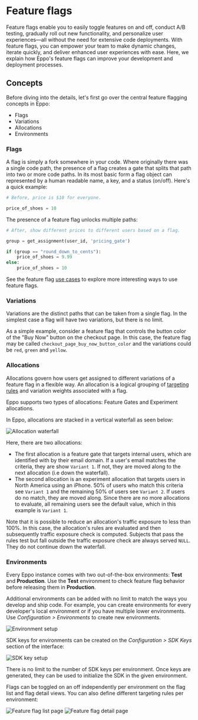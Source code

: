 # Feature flags

Feature flags enable you to easily toggle features on and off, conduct A/B testing, gradually roll out new functionality, and personalize user experiences—all without the need for extensive code deployments.
With feature flags, you can empower your team to make dynamic changes, iterate quickly, and deliver enhanced user experiences with ease.
Here, we explain how Eppo's feature flags can improve your development and deployment processes.

## Concepts

Before diving into the details, let's first go over the central feature flagging concepts in Eppo:

- Flags
- Variations
- Allocations
- Environments

### Flags

A flag is simply a fork somewhere in your code. Where originally there was a single code path, the presence of a flag creates a gate that splits that path into two or more code paths. In its most basic form a flag object can represented by a human readable name, a key, and a status (on/off). Here's a quick example:

```python
# Before, price is $10 for everyone.

price_of_shoes = 10
```

The presence of a feature flag unlocks multiple paths:

```python
# After, show different prices to different users based on a flag.

group = get_assignment(user_id, 'pricing_gate')

if (group == "round_down_to_cents"):
    price_of_shoes = 9.99
else:
    price_of_shoes = 10
```

See the feature flag [use cases](/feature-flagging/use-cases) to explore more interesting ways to use feature flags.

### Variations

Variations are the distinct paths that can be taken from a single flag. In the simplest case a flag will have two variations, but there is no limit.

As a simple example, consider a feature flag that controls the button color of the "Buy Now" button on the checkout page.
In this case, the feature flag may be called `checkout_page_buy_now_button_color` and the variations could be `red`, `green` and `yellow`.

### Allocations

Allocations govern how users get assigned to different variations of a feature flag in a flexible way.
An allocation is a logical grouping of [targeting rules](/feature-flagging/targeting) and variation weights associated with a flag.

Eppo supports two types of allocations: Feature Gates and Experiment allocations.

In Eppo, allocations are stacked in a vertical waterfall as seen below:

![Allocation waterfall](/img/feature-flagging/waterfall.png)

Here, there are two allocations:

- The first allocation is a feature gate that targets internal users, which are identified with by their email domain. If a user's email matches the criteria, they are show `Variant 1`. If not, they are moved along to the next allocation (i.e down the waterfall).
- The second allocation is an experiment allocation that targets users in North America using an iPhone. 50% of users who match this criteria see `Variant 1` and the remaining 50% of users see `Variant 2`. If users do no match, they are moved along. Since there are no more allocations to evaluate, all remaining users see the default value, which in this example is `Variant 1`.

Note that it is possible to reduce an allocation's traffic exposure to less than 100%. In this case, the allocation's rules are evaluated and then subsequently traffic exposure check is computed. Subjects that pass the rules test but fall outside the traffic exposure check are always served `NULL`. They do not continue down the waterfall.

### Environments

Every Eppo instance comes with two out-of-the-box environments: **Test** and **Production**.  Use the **Test** environment to check feature flag behavior before releasing them in **Production**.

Additional environments can be added with no limit to match the ways you develop and ship code. For example, you can create environments for every developer's local environment or if you have multiple lower environments. Use _Configuration > Environments_ to create new environments.

![Environment setup](/img/feature-flagging/environments/environment-setup.png)

SDK keys for environments can be created on the _Configuration > SDK Keys_ section of the interface:

![SDK key setup](/img/feature-flagging/environments/sdk-keys.png)

There is no limit to the number of SDK keys per environment. Once keys are generated, they can be used to initialize the SDK in the given environment.

Flags can be toggled on an off independently per environment on the flag list and flag detail views. You can also define different targeting rules per environment:

![Feature flag list page](/img/feature-flagging/environments/ff-list-page.png)
![Feature flag detail page](/img/feature-flagging/environments/ff-detail-page.png)
